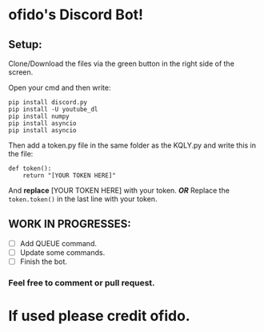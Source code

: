 # ofido's Discord Bot!

## Setup:

Clone/Download the files via the green button in the right side of the screen.

Open your cmd and then write:
```
pip install discord.py
pip install -U youtube_dl
pip install numpy
pip install asyncio
pip install asyncio
```

Then add a token.py file in the same folder as the KQLY.py and write this in the file:
```
def token():
    return "[YOUR TOKEN HERE]"
```
And **replace** [YOUR TOKEN HERE] with your token.
**_OR_**
Replace the `token.token()` in the last line with your token.

## WORK IN PROGRESSES:

- [ ] Add QUEUE command.
- [ ] Update some commands.
- [ ] Finish the bot.

### Feel free to comment or pull request.

# If used please credit ofido.